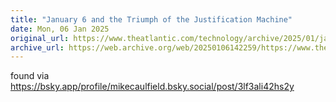 ```yaml
---
title: "January 6 and the Triumph of the Justification Machine"
date: Mon, 06 Jan 2025 
original_url: https://www.theatlantic.com/technology/archive/2025/01/january-6-justification-machine/681215/?gift=MRxelmOjhx_HhTg0qDv3zLPl8DED5Nm874cr9n6w9t4
archive_url: https://web.archive.org/web/20250106142259/https://www.theatlantic.com/technology/archive/2025/01/january-6-justification-machine/681215/?gift=MRxelmOjhx_HhTg0qDv3zLPl8DED5Nm874cr9n6w9t4
---
```

found via https://bsky.app/profile/mikecaulfield.bsky.social/post/3lf3ali42hs2y
